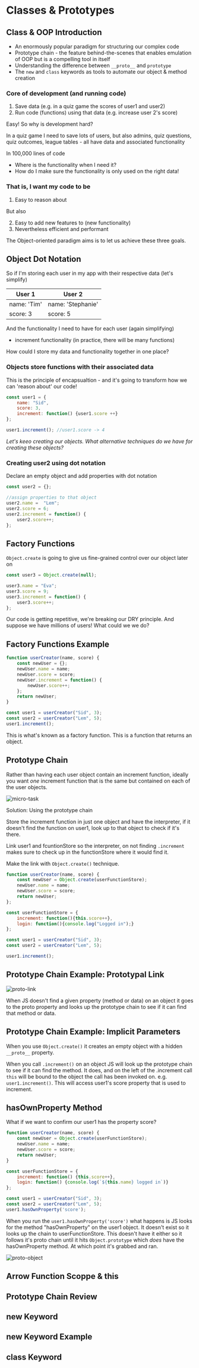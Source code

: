 # Classes & Prototypes

## Class & OOP Introduction

* An enormously popular paradigm for structuring our complex code
* Prototype chain - the feature behind-the-scenes that enables emulation of OOP but is a compelling tool in itself
* Understanding the difference between `__proto__` and `prototype`
* The `new` and `class` keywords as tools to automate our object & method creation

### Core of development (and running code)

1. Save data (e.g. in a quiz game the scores of user1 and user2)
2. Run code (functions) using that data (e.g. increase user 2's score)

Easy! So why is development hard?

In a quiz game I need to save lots of users, but also admins, quiz questions, quiz outcomes, league tables - all  have data and associated functionality

In 100,000 lines of code

* Where is the functionality when I need it?
* How do I make sure the functionality is only used on the right data!

### That is, I want my code to be

1. Easy to reason about

But also

2. Easy to add new features to (new functionality)
3. Nevertheless efficient and performant

The Object-oriented paradigm aims is to let us achieve these three goals.

## Object Dot Notation

So if I'm storing each user in my app with their respective data (let's simplify)

| User 1 | User 2 |
| ---- | ---- |
| name: 'Tim' | name: 'Stephanie' |
| score: 3 | score: 5 |

And the functionality I need to have for each user (again simplifying)

* increment functionality (in practice, there will be many functions)

How could I store my data and functionality together in one place?

### Objects store functions with their associated data

This is the principle of encapsualtion - and it's going to transform how we  can 'reason about' our code!

```js
const user1 = {
    name: "Sid",
    score: 3,
    increment: function() {user1.score ++}
};

user1.increment(); //user1.score -> 4
```

_Let's keeo creating our objects. What alternative techniques do we have for creating these objects?_

### Creating user2 using dot notation

Declare an empty object and add properties with dot notation

```js
const user2 = {};

//assign properties to that object
user2.name =  "Lem";
user2.score = 6;
user2.increment = function() {
    user2.score++;
};
```

## Factory Functions

`Object.create` is going to give us fine-grained control over our object later on

```js
const user3 = Object.create(null);

user3.name = "Eva";
user3.score = 9;
user3.increment = function() {
    user3.score++;
};
```

Our code is getting repetitive, we're breaking our DRY principle. And suppose we have millions of users! What could we we do?

## Factory Functions Example

```js
function userCreator(name, score) {
    const newUser = {};
    newUser.name = name;
    newUser.score = score;
    newUser.increment = function() {
        newUser.score++;
    };
    return newUser;
}

const user1 = userCreator("Sid", 3);
const user2 = userCreator("Lem", 5);
user1.increment();
```

This is what's known as a factory function. This is a function that returns an object.

## Prototype Chain

Rather than having each user object contain an increment function, ideally you want _one_ increment function that is the same but contained on each of the user objects.

![micro-task](/img/06-increment.png)

Solution: Using the prototype chain

Store the increment function in just one object and have the interpreter, if it doesn't find the function on user1, look up to that object to check if it's there.

Link user1 and fcuntionStore so the interpreter, on not finding `.increment` makes sure to check up in the functionStore where it would find it.

Make the link with `Object.create()` technique.

```js
function userCreator(name, score) {
    const newUser = Object.create(userFunctionStore);
    newUser.name = name;
    newUser.score = score;
    return newUser;
};

const userFunctionStore = {
    increment: function(){this.score++},
    login: function(){console.log("Logged in");}
};

const user1 = userCreator("Sid", 3);
const user2 = userCreator("Lem", 5);

user1.increment();
```

## Prototype Chain Example: Prototypal Link

![proto-link](/img/06-prototypal-link.png)

When JS doesn't find a given property (method or data) on an object it goes to the proto property and looks up the prototype chain to see if it can find that method or data.

## Prototype Chain Example: Implicit Parameters

When you use `Object.create()` it creates an empty object with a hidden `__proto__` property.

When you call `.increment()` on an object JS will look up the prototype chain to see if it can find the method. It does, and on the left of the .increment call `this` will be bound to the object the call has been invoked on. e.g. `user1.increment()`. This will access user1's score property that is used to increment.

## hasOwnProperty Method

What if we want to confirm our user1 has the property score?

```js
function userCreator(name, score) {
    const newUser = Object.create(userFunctionStore);
    newUser.name = name;
    newUser.score = score;
    return newUser;
}

const userFunctionStore = {
    increment: function() {this.score++},
    login: function() {console.log(`${this.name} logged in`)}
};

const user1 = userCreator("Sid", 3);
const user2 = userCreator("Lem", 5);
user1.hasOwnProperty('score');
```

When you run the `user1.hasOwnProperty('score')` what happens is JS looks for the method "hasOwnProperty" on the user1 object. It doesn't exist so it looks up the chain to userFunctionStore. This doesn't have it either so it follows it's proto chain until it hits `Object.prototype` which _does_ have the hasOwnProperty method. At which point it's grabbed and ran.

![proto-object](/img/06-proto-object.png)

## Arrow Function Scoppe & this



## Prototype Chain Review

## new Keyword

## new Keyword Example

## class Keyword
